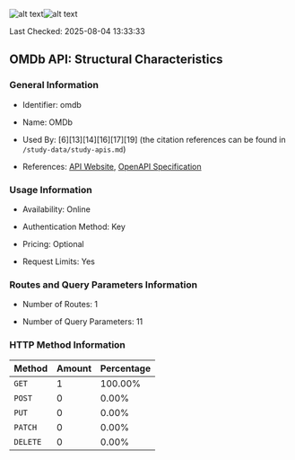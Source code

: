 ![alt text](https://img.shields.io/badge/OpenAPI_Specification-Valid-brightgreen.svg)![alt text](https://img.shields.io/badge/Server_URL-Invalid-red.svg)

Last Checked: 2025-08-04 13:33:33

## OMDb API: Structural Characteristics

### General Information

- Identifier: omdb

- Name: OMDb

- Used By: [6][13][14][16][17][19] (the citation references can be found in `/study-data/study-apis.md`)

- References: [API Website](https://www.omdbapi.com), [OpenAPI Specification](https://github.com/Mermade/openapi-definitions/blob/master/OMDb/swagger.json)

### Usage Information

- Availability: Online

- Authentication Method: Key

- Pricing: Optional

- Request Limits: Yes

### Routes and Query Parameters Information

- Number of Routes: 1

- Number of Query Parameters: 11

### HTTP Method Information

| Method | Amount | Percentage |
|--------|--------|------------|
| `GET` | 1 | 100.00% |
| `POST` | 0 | 0.00% |
| `PUT` | 0 | 0.00% |
| `PATCH` | 0 | 0.00% |
| `DELETE` | 0 | 0.00% |
